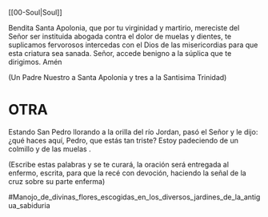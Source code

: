[[00-Soul|Soul]]

Bendita Santa Apolonia, que por tu virginidad y martirio, mereciste del Señor ser instituida abogada contra el dolor de muelas y dientes, te suplicamos fervorosos intercedas con el Dios de las misericordias para que esta criatura sea sanada. Señor, accede benigno a la súplica que te dirigimos. Amén 

(Un Padre Nuestro a Santa Apolonia y tres a la Santisima Trinidad)

# OTRA

Estando San Pedro llorando a la orilla del río Jordan, pasó el Señor y le dijo: ¿qué haces aquí, Pedro, que estás tan triste? Estoy padeciendo de un colmillo y de las muelas .

(Escribe estas palabras y se te curará, la oración será entregada al enfermo, escrita, para que la recé con devoción, haciendo la señal de la cruz sobre su parte enferma)

#Manojo_de_divinas_flores_escogidas_en_los_diversos_jardines_de_la_antigua_sabiduria